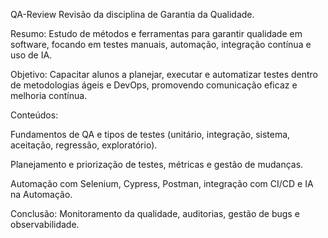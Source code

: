 QA-Review
Revisão da disciplina de Garantia da Qualidade.

Resumo:
Estudo de métodos e ferramentas para garantir qualidade em software, focando em testes manuais, automação, integração contínua e uso de IA.

Objetivo:
Capacitar alunos a planejar, executar e automatizar testes dentro de metodologias ágeis e DevOps, promovendo comunicação eficaz e melhoria contínua.

Conteúdos:

Fundamentos de QA e tipos de testes (unitário, integração, sistema, aceitação, regressão, exploratório).

Planejamento e priorização de testes, métricas e gestão de mudanças.

Automação com Selenium, Cypress, Postman, integração com CI/CD e IA na Automação.

Conclusão:
Monitoramento da qualidade, auditorias, gestão de bugs e observabilidade.

